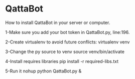 # QattaBot

How to install QattaBot in your server or computer.

1-Make sure you add your bot token in QattaBot.py, line:196.


2-Create virtualenv to avoid future conflicts:
  virtualenv venv


3-Change the py source to venv
  source venv/bin/activate


4-Install requires libraries
  pip install -r required-libs.txt


5-Run it
  nohup python QattaBot.py &
